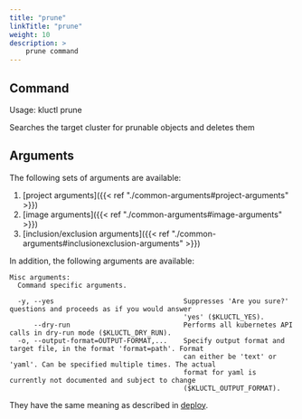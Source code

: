 ```yaml
---
title: "prune"
linkTitle: "prune"
weight: 10
description: >
    prune command
---
```


## Command
<!-- BEGIN SECTION "prune" "Usage" false -->
Usage: kluctl prune

Searches the target cluster for prunable objects and deletes them

<!-- END SECTION -->

## Arguments
The following sets of arguments are available:
1. [project arguments]({{< ref "./common-arguments#project-arguments" >}})
1. [image arguments]({{< ref "./common-arguments#image-arguments" >}})
1. [inclusion/exclusion arguments]({{< ref "./common-arguments#inclusionexclusion-arguments" >}})

In addition, the following arguments are available:
<!-- BEGIN SECTION "prune" "Misc arguments" true -->
```
Misc arguments:
  Command specific arguments.

  -y, --yes                                Suppresses 'Are you sure?' questions and proceeds as if you would answer
                                           'yes' ($KLUCTL_YES).
      --dry-run                            Performs all kubernetes API calls in dry-run mode ($KLUCTL_DRY_RUN).
  -o, --output-format=OUTPUT-FORMAT,...    Specify output format and target file, in the format 'format=path'. Format
                                           can either be 'text' or 'yaml'. Can be specified multiple times. The actual
                                           format for yaml is currently not documented and subject to change
                                           ($KLUCTL_OUTPUT_FORMAT).

```
<!-- END SECTION -->

They have the same meaning as described in [deploy](#deploy).

